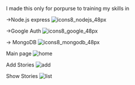 I made this only for porpurse to training my skills in 

->Node.js express    ![icons8_nodejs_48px](https://user-images.githubusercontent.com/57998761/175793289-7d50118c-04d4-4c3c-87b6-f2c1562d7253.png)

->Google Auth       ![icons8_google_48px](https://user-images.githubusercontent.com/57998761/175793302-4f01f102-c8b1-4c93-ae1f-3281c081a9fb.png)

-> MongoDB  ![icons8_mongodb_48px](https://user-images.githubusercontent.com/57998761/175793334-35189022-cb40-468a-9e4c-08f0b4512917.png)


Main page
![home](https://user-images.githubusercontent.com/57998761/175793357-667be98b-03a0-42c8-bb84-198676b4ad6a.png)

Add Stories
![add](https://user-images.githubusercontent.com/57998761/175793360-e3b2e65b-4b8e-4894-914c-99f8a99b42df.png)

Show Stories
![list](https://user-images.githubusercontent.com/57998761/175793363-ce3ec68c-fd49-43c3-b01a-2050b3c5e333.png)
